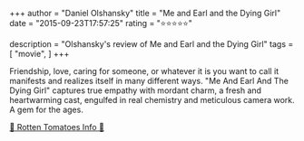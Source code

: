 +++
author = "Daniel Olshansky"
title = "Me and Earl and the Dying Girl"
date = "2015-09-23T17:57:25"
rating = "⭐⭐⭐⭐⭐"

description = "Olshansky's review of Me and Earl and the Dying Girl"
tags = [
    "movie",
]
+++


Friendship, love, caring for someone, or whatever it is you want to call it manifests and realizes itself in many different ways. "Me And Earl And The Dying Girl" captures true empathy with mordant charm, a fresh and heartwarming cast, engulfed in real chemistry and meticulous camera work. A gem for the ages.

[🍅 Rotten Tomatoes Info 🍅](https://www.rottentomatoes.com//m/me_and_earl_and_the_dying_girl)